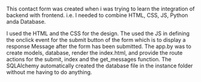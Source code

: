 This contact form was created when i was trying to learn the integration of backend with frontend. i.e. I needed to combine HTML, CSS, JS, Python anda Database.

I used the HTML and the CSS for the design.
The used the JS in defining the onclick event for the submit button of the form which is to display a response Message after the form has been submitted.
The app.by was to create models, database, render the index.html, and provide the route actions for the submit, index and the get_messages function.
The SQLAlchemy automatically created the database file in the instance folder without me having to do anything.
